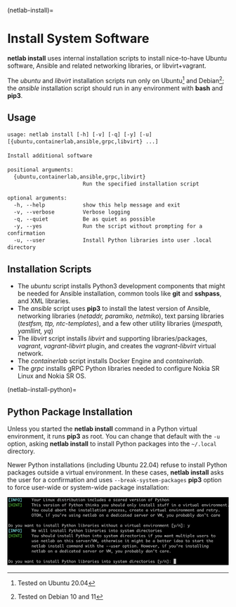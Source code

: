(netlab-install)=
# Install System Software

**netlab install** uses internal installation scripts to install nice-to-have Ubuntu software, Ansible and related networking libraries, or libvirt+vagrant.

The *ubuntu* and *libvirt* installation scripts run only on Ubuntu[^U20] and Debian[^D10]; the *ansible* installation script should run in any environment with **bash** and **pip3**.

## Usage

```text
usage: netlab install [-h] [-v] [-q] [-y] [-u][{ubuntu,containerlab,ansible,grpc,libvirt} ...]

Install additional software

positional arguments:
  {ubuntu,containerlab,ansible,grpc,libvirt}
                        Run the specified installation script

optional arguments:
  -h, --help            show this help message and exit
  -v, --verbose         Verbose logging
  -q, --quiet           Be as quiet as possible
  -y, --yes             Run the script without prompting for a confirmation
  -u, --user            Install Python libraries into user .local directory
```

## Installation Scripts

* The *ubuntu* script installs Python3 development components that might be needed for Ansible installation, common tools like **git** and **sshpass**, and XML libraries.
* The *ansible* script uses **pip3** to install the latest version of Ansible, networking libraries (*netaddr, paramiko, netmiko*), text parsing libraries (*testfsm, ttp, ntc-templates*), and a few other utility libraries (*jmespath, yamllint, yq*)
* The *libvirt* script installs *libvirt* and supporting libraries/packages, *vagrant*, *vagrant-libvirt* plugin, and creates the *vagrant-libvirt* virtual network.
* The *containerlab* script installs Docker Engine and *containerlab*.
* The *grpc* installs gRPC Python libraries needed to configure Nokia SR Linux and Nokia SR OS.

[^U20]: Tested on Ubuntu 20.04

[^D10]: Tested on Debian 10 and 11

(netlab-install-python)=
## Python Package Installation

Unless you started the **netlab install** command in a Python virtual environment, it runs **pip3** as root. You can change that default with the `-u` option, asking **netlab install** to install Python packages into the `~/.local` directory.

Newer Python installations (including Ubuntu 22.04) refuse to install Python packages outside a virtual environment. In these cases, **netlab install** asks the user for a confirmation and uses `--break-system-packages` **pip3** option to force user-wide or system-wide package installation:

![](install-warnings.png)
